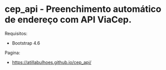 # cep_api - Preenchimento automático de endereço com API ViaCep.

Requisitos:
 - Bootstrap 4.6   

Pagina:  
 - https://atillabulhoes.github.io/cep_api/

